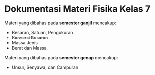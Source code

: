 # Dokumentasi Materi Fisika Kelas 7
Materi yang dibahas pada **semester ganjil** mencakup:
- Besaran, Satuan, Pengukuran
- Konversi Besaran
- Massa Jenis
- Berat dan Massa

Materi yang dibahas pada **semester genap** mencakup:
- Unsur, Senyawa, dan Campuran